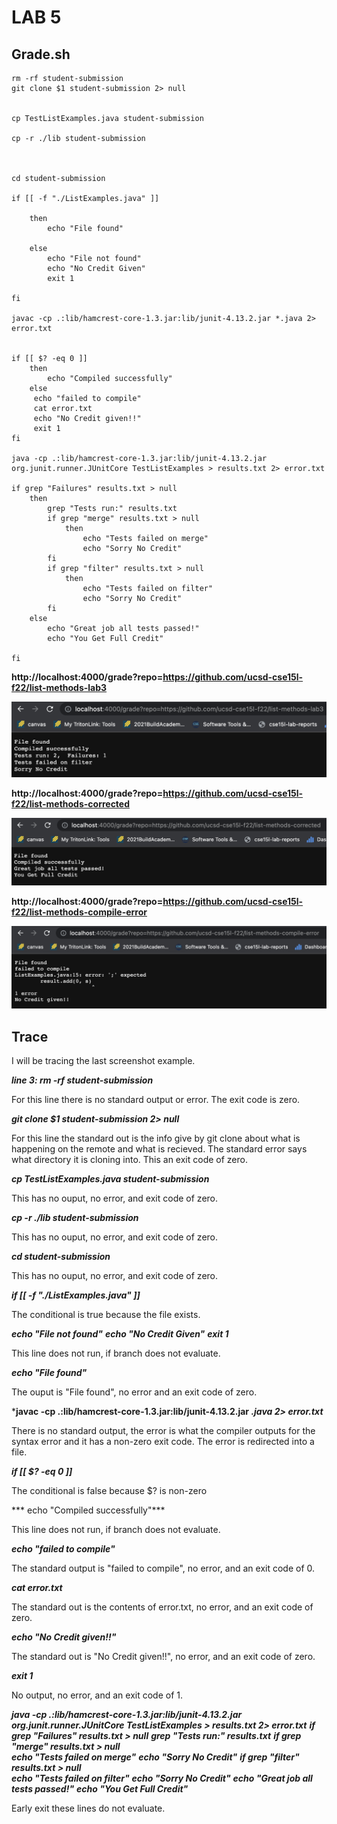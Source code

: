 # LAB 5

## Grade.sh

```
rm -rf student-submission
git clone $1 student-submission 2> null


cp TestListExamples.java student-submission

cp -r ./lib student-submission



cd student-submission

if [[ -f "./ListExamples.java" ]]

    then
        echo "File found"

    else 
        echo "File not found"
        echo "No Credit Given"
        exit 1

fi

javac -cp .:lib/hamcrest-core-1.3.jar:lib/junit-4.13.2.jar *.java 2> error.txt


if [[ $? -eq 0 ]]
    then 
        echo "Compiled successfully"
    else
     echo "failed to compile"
     cat error.txt
     echo "No Credit given!!"
     exit 1
fi

java -cp .:lib/hamcrest-core-1.3.jar:lib/junit-4.13.2.jar org.junit.runner.JUnitCore TestListExamples > results.txt 2> error.txt 

if grep "Failures" results.txt > null
    then 
        grep "Tests run:" results.txt
        if grep "merge" results.txt > null 
            then 
                echo "Tests failed on merge"
                echo "Sorry No Credit"
        fi
        if grep "filter" results.txt > null 
            then 
                echo "Tests failed on filter"
                echo "Sorry No Credit"
        fi
    else
        echo "Great job all tests passed!"
        echo "You Get Full Credit"
        
fi

```

**http://localhost:4000/grade?repo=https://github.com/ucsd-cse15l-f22/list-methods-lab3**

![image1](grade1.png)

**http://localhost:4000/grade?repo=https://github.com/ucsd-cse15l-f22/list-methods-corrected**

![image2](grade2.png)

**http://localhost:4000/grade?repo=https://github.com/ucsd-cse15l-f22/list-methods-compile-error**

![image3](grade3.png)

## Trace

I will be tracing the last screenshot example. 

***line 3: rm -rf student-submission***

For this line there is no standard output or error. The exit code is zero.

***git clone $1 student-submission 2> null***

For this line the standard out is the info give by git clone about what is happening on the remote and what is recieved. The standard error says what directory it is cloning into. This an exit code of zero.

***cp TestListExamples.java student-submission***

This has no ouput, no error, and exit code of zero.

***cp -r ./lib student-submission***

This has no ouput, no error, and exit code of zero.

***cd student-submission***

This has no ouput, no error, and exit code of zero.

***if [[ -f "./ListExamples.java" ]]***

The conditional is true because the file exists.

***echo "File not found"***
***echo "No Credit Given"***
***exit 1***

This line does not run, if branch does not evaluate.

***echo "File found"***

The ouput is "File found", no error and an exit code of zero.

***javac -cp .:lib/hamcrest-core-1.3.jar:lib/junit-4.13.2.jar *.java 2> error.txt***

There is no standard output, the error is what the compiler outputs for the syntax error and it has a non-zero exit code. The error is redirected into a file.

***if [[ $? -eq 0 ]]***

The conditional is false because $? is non-zero

*** echo "Compiled successfully"***

This line does not run, if branch does not evaluate.

***echo "failed to compile"***

The standard output is "failed to compile", no error, and an exit code of 0.

***cat error.txt***

The standard out is the contents of error.txt, no error, and an exit code of zero.

***echo "No Credit given!!"***

The standard out is "No Credit given!!", no error, and an exit code of zero.

***exit 1***

No output, no error, and an exit code of 1.

***java -cp .:lib/hamcrest-core-1.3.jar:lib/junit-4.13.2.jar org.junit.runner.JUnitCore TestListExamples > results.txt 2> error.txt*** 
***if grep "Failures" results.txt > null***
***grep "Tests run:" results.txt***
***if grep "merge" results.txt > null***  
***echo "Tests failed on merge"***
***echo "Sorry No Credit"***
***if grep "filter" results.txt > null***  
***echo "Tests failed on filter"***
***echo "Sorry No Credit"***
***echo "Great job all tests passed!"***
***echo "You Get Full Credit"***
        
Early exit these lines do not evaluate.





